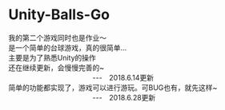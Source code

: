 # Unity-Balls-Go
我的第二个游戏同时也是作业～<br>
是一个简单的台球游戏，真的很简单...<br>
主要是为了熟悉Unity的操作<br>
还在继续更新，会慢慢完善的~<br>
　　　　　　　　　　　　---　2018.6.14更新<br>
简单的功能都实现了，游戏可以进行游玩。可BUG也有，就先这样~<br>
　　　　　　　　　　　　---　2018.6.28更新
